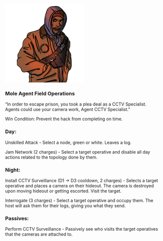 ![agentcctvspecialist.png](Images/agentcctvspecialist.png)

### **Mole Agent Field Operations**

“In order to escape prison, you took a plea deal as a CCTV Specialist. Agents could use your camera work, Agent CCTV Specialist.”

Win Condition: Prevent the hack from completing on time.

### **Day:**

Unskilled Attack - Select a node, green or white. Leaves a log.

Jam Network (2 charges) - Select a target operative and disable all day actions related to the topology done by them.

### **Night:**

Install CCTV Surveillance (D1 -> D3 cooldown, 2 charges) - Selects a target operative and places a camera on their hideout. The camera is destroyed upon moving hideout or getting escorted. Visit the target.

Interrogate (3 charges) - Select a target operative and occupy them. The host will ask them for their logs, giving you what they send.

### **Passives:**

Perform CCTV Surveillance - Passively see who visits the target operatives that the cameras are attached to.